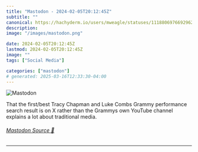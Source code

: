 ```yaml
---
title: "Mastodon - 2024-02-05T20:12:45Z"
subtitle: ""
canonical: https://hachyderm.io/users/mweagle/statuses/111880697669296234
description:
image: "/images/mastodon.png"

date: 2024-02-05T20:12:45Z
lastmod: 2024-02-05T20:12:45Z
image: ""
tags: ["Social Media"]

categories: ["mastodon"]
# generated: 2025-03-16T12:33:30-04:00
---
```

![Mastodon](/images/mastodon.png)

<p>That the first/best Tracy Chapman and Luke Combs Grammy performance search result is on X rather than the Grammys own YouTube channel explains a lot about traditional media.</p>


###### [Mastodon Source 🐘](https://hachyderm.io/@mweagle/111880697669296234)

___
